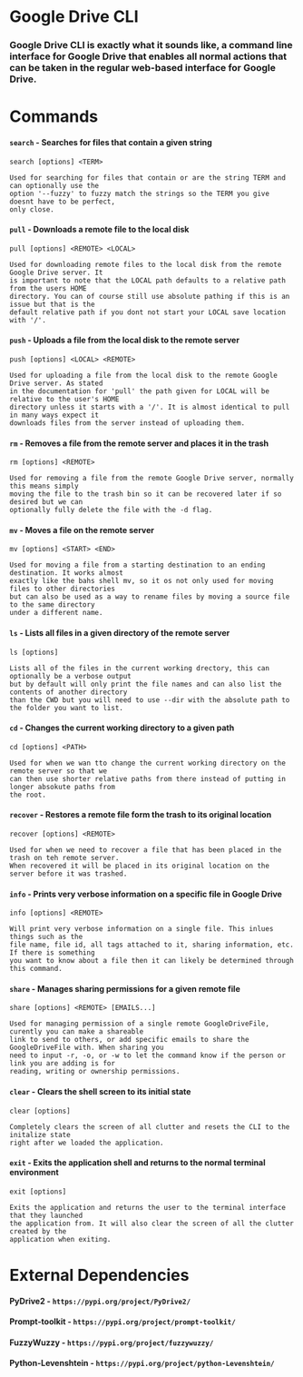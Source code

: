 
# Google Drive CLI

### Google Drive CLI is exactly what it sounds like, a command line interface for Google Drive that enables all normal actions that can be taken in the regular web-based interface for Google Drive.

# Commands

#### `search` - Searches for files that contain a given string 

    search [options] <TERM>

    Used for searching for files that contain or are the string TERM and can optionally use the 
    option '--fuzzy' to fuzzy match the strings so the TERM you give doesnt have to be perfect, 
    only close.

#### `pull` - Downloads a remote file to the local disk

    pull [options] <REMOTE> <LOCAL>

    Used for downloading remote files to the local disk from the remote Google Drive server. It
    is important to note that the LOCAL path defaults to a relative path from the users HOME 
    directory. You can of course still use absolute pathing if this is an issue but that is the
    default relative path if you dont not start your LOCAL save location with '/'.

#### `push` - Uploads a file from the local disk to the remote server

    push [options] <LOCAL> <REMOTE>

    Used for uploading a file from the local disk to the remote Google Drive server. As stated 
    in the documentation for 'pull' the path given for LOCAL will be relative to the user's HOME
    directory unless it starts with a '/'. It is almost identical to pull in many ways expect it
    downloads files from the server instead of uploading them.

#### `rm` - Removes a file from the remote server and places it in the trash

    rm [options] <REMOTE>

    Used for removing a file from the remote Google Drive server, normally this means simply 
    moving the file to the trash bin so it can be recovered later if so desired but we can 
    optionally fully delete the file with the -d flag.

#### `mv` - Moves a file on the remote server

    mv [options] <START> <END>

    Used for moving a file from a starting destination to an ending destination. It works almost
    exactly like the bahs shell mv, so it os not only used for moving files to other directories
    but can also be used as a way to rename files by moving a source file to the same directory
    under a different name.

#### `ls` - Lists all files in a given directory of the remote server

    ls [options]

    Lists all of the files in the current working drectory, this can optionally be a verbose output
    but by default will only print the file names and can also list the contents of another directory
    than the CWD but you will need to use --dir with the absolute path to the folder you want to list.

#### `cd` - Changes the current working directory to a given path

    cd [options] <PATH>

    Used for when we wan tto change the current working directory on the remote server so that we 
    can then use shorter relative paths from there instead of putting in longer absokute paths from
    the root.

#### `recover` - Restores a remote file form the trash to its original location

    recover [options] <REMOTE>

    Used for when we need to recover a file that has been placed in the trash on teh remote server.
    When recovered it will be placed in its original location on the server before it was trashed.

#### `info` - Prints very verbose information on a specific file in Google Drive

    info [options] <REMOTE>

    Will print very verbose information on a single file. This inlues things such as the 
    file name, file id, all tags attached to it, sharing information, etc. If there is something
    you want to know about a file then it can likely be determined through this command.

#### `share` - Manages sharing permissions for a given remote file

    share [options] <REMOTE> [EMAILS...]

    Used for managing permission of a single remote GoogleDriveFile, curently you can make a shareable
    link to send to others, or add specific emails to share the GoogleDriveFile with. When sharing you
    need to input -r, -o, or -w to let the command know if the person or link you are adding is for
    reading, writing or ownership permissions.

#### `clear` - Clears the shell screen to its initial state

    clear [options]

    Completely clears the screen of all clutter and resets the CLI to the initalize state
    right after we loaded the application.

#### `exit` - Exits the application shell and returns to the normal terminal environment

    exit [options]

    Exits the application and returns the user to the terminal interface that they launched 
    the application from. It will also clear the screen of all the clutter created by the 
    application when exiting.

# External Dependencies

#### PyDrive2 - `https://pypi.org/project/PyDrive2/`

#### Prompt-toolkit - `https://pypi.org/project/prompt-toolkit/`

#### FuzzyWuzzy - `https://pypi.org/project/fuzzywuzzy/`

#### Python-Levenshtein - `https://pypi.org/project/python-Levenshtein/`
